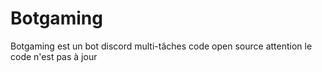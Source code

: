 # Botgaming

Botgaming est un bot discord multi-tâches
code open source 
attention le code n'est pas à jour 
 
